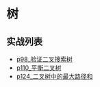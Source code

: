 # 树

## 实战列表
- [p98_验证二叉搜索树](../problem/p98_验证二叉搜索树.md)
- [p110_平衡二叉树](../problem/p110_平衡二叉树.md)
- [p124_二叉树中的最大路径和](../problem/p124_二叉树中的最大路径和.md)


